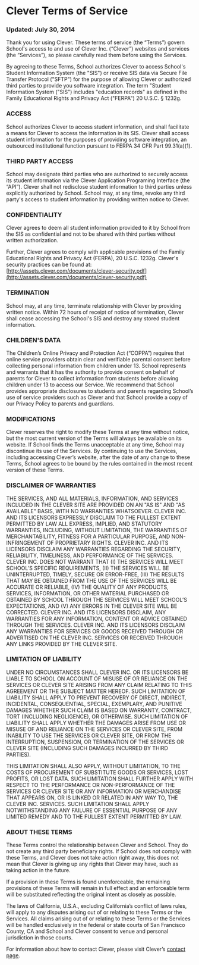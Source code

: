# Clever Terms of Service

### Updated: July 30, 2014

Thank you for using Clever. These terms of service (the “Terms”) govern School's access to and use of Clever Inc. (“Clever”) websites and services (the “Services”), so please carefully read them before using the Services.

By agreeing to these Terms, School authorizes Clever to access School's Student Information System (the "SIS") or receive SIS data via Secure File Transfer Protocol ("SFTP") for the purpose of allowing Clever or authorized third parties to provide you software integration. The term "Student Information System ("SIS") includes "education records" as defined in the Family Educational Rights and Privacy Act ("FERPA") 20 U.S.C. § 1232g.

### ACCESS

School authorizes Clever to access student information, and shall facilitate a means for Clever to access the information in its SIS.  Clever shall access student information for the purposes of providing software integration, an outsourced institutional function pursuant to FERPA 34 CFR Part 99.31(a)(1).

### THIRD PARTY ACCESS

School may designate third parties who are authorized to securely access its student information via the Clever Application Programing Interface (the “API”). Clever shall not redisclose student information to third parties unless explicitly authorized by School. School may, at any time, revoke any third party's access to student information by providing written notice to Clever.

### CONFIDENTIALITY

Clever agrees to deem all student information provided to it by School from the SIS as confidential and not to be shared with third parties without written authorization.

Further, Clever agrees to comply with applicable provisions of the Family Educational Rights and Privacy Act (FERPA), 20 U.S.C. 1232g. Clever's security practices can be found at: [http://assets.clever.com/documents/clever-security.pdf](http://assets.clever.com/documents/clever-security.pdf)

### TERMINATION

School may, at any time, terminate relationship with Clever by providing written notice. Within 72 hours of receipt of notice of termination, Clever shall cease accessing the School's SIS and destroy any stored student information.

### CHILDREN'S DATA

The Children’s Online Privacy and Protection Act (“COPPA”) requires that online service providers obtain clear and verifiable parental consent before collecting personal information from children under 13.  School represents and warrants that it has the authority to provide consent on behalf of parents for Clever to collect information from students before allowing children under 13 to access our Service. We recommend that School provides appropriate disclosures to students and parents regarding School’s use of service providers such as Clever and that School provide a copy of our Privacy Policy to parents and guardians.

### MODIFICATIONS

Clever reserves the right to modify these Terms at any time without notice, but the most current version of the Terms will always be available on its website. If School finds the Terms unacceptable at any time, School may discontinue its use of the Services. By continuing to use the Services, including accessing Clever’s website, after the date of any change to these Terms, School agrees to be bound by the rules contained in the most recent version of these Terms.

### DISCLAIMER OF WARRANTIES

THE SERVICES, AND ALL MATERIALS, INFORMATION, AND SERVICES INCLUDED IN THE CLEVER SITE ARE PROVIDED ON AN "AS IS" AND "AS AVAILABLE" BASIS, WITH NO WARRANTIES WHATSOEVER. CLEVER INC. AND ITS LICENSORS EXPRESSLY DISCLAIM TO THE FULLEST EXTENT PERMITTED BY LAW ALL EXPRESS, IMPLIED, AND STATUTORY WARRANTIES, INCLUDING, WITHOUT LIMITATION, THE WARRANTIES OF MERCHANTABILITY, FITNESS FOR A PARTICULAR PURPOSE, AND NON-INFRINGEMENT OF PROPRIETARY RIGHTS. CLEVER INC. AND ITS LICENSORS DISCLAIM ANY WARRANTIES REGARDING THE SECURITY, RELIABILITY, TIMELINESS, AND PERFORMANCE OF THE SERVICES. CLEVER INC. DOES NOT WARRANT THAT (I) THE SERVICES WILL MEET SCHOOL’S SPECIFIC REQUIREMENTS, (II) THE SERVICES WILL BE UNINTERRUPTED, TIMELY, SECURE OR ERROR-FREE, (III) THE RESULTS THAT MAY BE OBTAINED FROM THE USE OF THE SERVICES WILL BE ACCURATE OR RELIABLE, (IV) THE QUALITY OF ANY PRODUCTS, SERVICES, INFORMATION, OR OTHER MATERIAL PURCHASED OR OBTAINED BY SCHOOL THROUGH THE SERVICES WILL MEET SCHOOL’S EXPECTATIONS, AND (V) ANY ERRORS IN THE CLEVER SITE WILL BE CORRECTED. CLEVER INC. AND ITS LICENSORS DISCLAIM, ANY WARRANTIES FOR ANY INFORMATION, CONTENT OR ADVICE OBTAINED THROUGH THE SERVICES. CLEVER INC. AND ITS LICENSORS DISCLAIM ANY WARRANTIES FOR SERVICES OR GOODS RECEIVED THROUGH OR ADVERTISED ON THE CLEVER INC. SERVICES OR RECEIVED THROUGH ANY LINKS PROVIDED BY THE CLEVER SITE.

### LIMITATION OF LIABILITY

UNDER NO CIRCUMSTANCES SHALL CLEVER INC. OR ITS LICENSORS BE LIABLE TO SCHOOL ON ACCOUNT OF MISUSE OF OR RELIANCE ON THE SERVICES OR CLEVER SITE ARISING FROM ANY CLAIM RELATING TO THIS AGREEMENT OR THE SUBJECT MATTER HEREOF. SUCH LIMITATION OF LIABILITY SHALL APPLY TO PREVENT RECOVERY OF DIRECT, INDIRECT, INCIDENTAL, CONSEQUENTIAL, SPECIAL, EXEMPLARY, AND PUNITIVE DAMAGES WHETHER SUCH CLAIM IS BASED ON WARRANTY, CONTRACT, TORT (INCLUDING NEGLIGENCE), OR OTHERWISE. SUCH LIMITATION OF LIABILITY SHALL APPLY WHETHER THE DAMAGES ARISE FROM USE OR MISUSE OF AND RELIANCE ON THE SERVICES OR CLEVER SITE, FROM INABILITY TO USE THE SERVICES OR CLEVER SITE, OR FROM THE INTERRUPTION, SUSPENSION, OR TERMINATION OF THE SERVICES OR CLEVER SITE (INCLUDING SUCH DAMAGES INCURRED BY THIRD PARTIES).

THIS LIMITATION SHALL ALSO APPLY, WITHOUT LIMITATION, TO THE COSTS OF PROCUREMENT OF SUBSTITUTE GOODS OR SERVICES, LOST PROFITS, OR LOST DATA. SUCH LIMITATION SHALL FURTHER APPLY WITH RESPECT TO THE PERFORMANCE OR NON-PERFORMANCE OF THE SERVICES OR CLEVER SITE OR ANY INFORMATION OR MERCHANDISE THAT APPEARS ON, OR IS LINKED OR RELATED IN ANY WAY TO, THE CLEVER INC. SERVICES. SUCH LIMITATION SHALL APPLY NOTWITHSTANDING ANY FAILURE OF ESSENTIAL PURPOSE OF ANY LIMITED REMEDY AND TO THE FULLEST EXTENT PERMITTED BY LAW.

### ABOUT THESE TERMS

These Terms control the relationship between Clever and School. They do not create any third party beneficiary rights.  If School does not comply with these Terms, and Clever does not take action right away, this does not mean that Clever is giving up any rights that Clever may have, such as taking action in the future.

If a provision in these Terms is found unenforceable, the remaining provisions of these Terms will remain in full effect and an enforceable term will be substituted reflecting the original intent as closely as possible. 

The laws of California, U.S.A., excluding California’s conflict of laws rules, will apply to any disputes arising out of or relating to these Terms or the Services. All claims arising out of or relating to these Terms or the Services will be handled exclusively in the federal or state courts of San Francisco County, CA and School and Clever consent to venue and personal jurisdiction in those courts.

For information about how to contact Clever, please visit Clever’s [contact page](https://clever.com/about/contact/).
